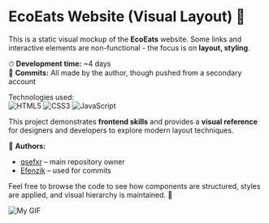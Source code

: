 # EcoEats Website (Visual Layout) 🌿

This is a static visual mockup of the **EcoEats** website. Some links and interactive elements are non-functional - the focus is on **layout, styling**.  

⏱ **Development time:** ~4 days  
💾 **Commits:** All made by the author, though pushed from a secondary account  

Technologies used:  
![HTML5](https://img.shields.io/badge/html5-%23E34F26.svg?style=for-the-badge&logo=html5&logoColor=white)
![CSS3](https://img.shields.io/badge/css3-%231572B6.svg?style=for-the-badge&logo=css3&logoColor=white)
![JavaScript](https://img.shields.io/badge/javascript-%23323330.svg?style=for-the-badge&logo=javascript&logoColor=%23F7DF1E)

This project demonstrates **frontend skills** and provides a **visual reference** for designers and developers to explore modern layout techniques.  

📂 **Authors:**  
- [qsefxr](https://github.com/qsefxr) – main repository owner  
- [Efenzik](https://github.com/Efenzik) – used for commits  

Feel free to browse the code to see how components are structured, styles are applied, and visual hierarchy is maintained. 🚀

![My GIF](https://media2.giphy.com/media/v1.Y2lkPTc5MGI3NjExbmNwODdpc2ltbjF3eWNyOHV2Zjh2cW9xbGpnYWo2YXE0MHF2OHZtcSZlcD12MV9pbnRlcm5hbF9naWZfYnlfaWQmY3Q9Zw/jIqh3ym2s7GU/giphy.gif)
